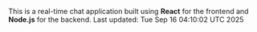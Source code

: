 This is a real-time chat application built using **React** for the frontend and **Node.js** for the backend.
Last updated: Tue Sep 16 04:10:02 UTC 2025
